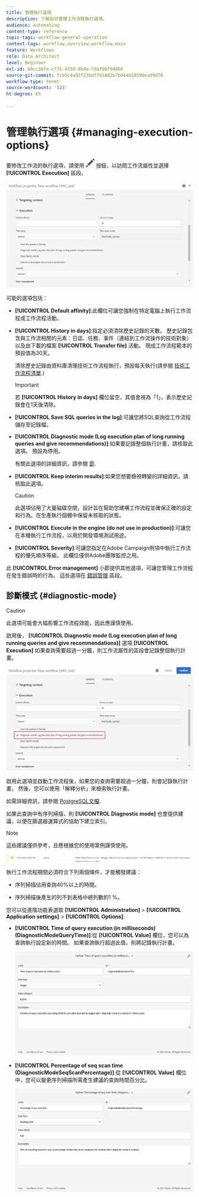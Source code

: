 ```yaml
---
title: 管理執行選項
description: 了解如何管理工作流程執行選項。
audience: automating
content-type: reference
topic-tags: workflow-general-operation
context-tags: workflow,overview;workflow,main
feature: Workflows
role: Data Architect
level: Beginner
exl-id: b0cc38fe-cf71-4350-8b4e-7daf0bf94066
source-git-commit: fcb5c4a92f23bdffd1082b7b044b5859dead9d70
workflow-type: tm+mt
source-wordcount: '523'
ht-degree: 6%

---
```


# 管理執行選項 {#managing-execution-options}

要修改工作流的執行選項，請使用 ![](assets/edit_darkgrey-24px.png) 按鈕，以訪問工作流屬性並選擇 **[!UICONTROL Execution]** 區段。

![](assets/wkf_execution_6.png)

可能的選項包括：

* **[!UICONTROL Default affinity]**:此欄位可讓您強制在特定電腦上執行工作流程或工作流程活動。

* **[!UICONTROL History in days]**:指定必須清除歷史記錄的天數。 歷史記錄包含與工作流相關的元素：日誌、任務、事件（連結到工作流操作的技術對象）以及由下載的檔案 **[!UICONTROL Transfer file]** 活動。 現成工作流程範本的預設值為30天。

   清除歷史記錄由資料庫清理技術工作流程執行，預設每天執行(請參閱 [技術工作流程清單](../../administration/using/technical-workflows.md).)

   >[!IMPORTANT]
   >
   >若 **[!UICONTROL History in days]** 欄位留空，其值會視為「1」，表示歷史記錄會在1天後清除。

* **[!UICONTROL Save SQL queries in the log]**:可讓您將SQL查詢從工作流程儲存至記錄檔。

* **[!UICONTROL Diagnostic mode (Log execution plan of long running queries and give recommendations)]**:如果要記錄整個執行計畫，請核取此選項。 預設為停用。

   有關此選項的詳細資訊，請參閱 [節](#diagnostic-mode).

* **[!UICONTROL Keep interim results]**:如果您想要檢視轉變的詳細資訊，請核取此選項。

   >[!CAUTION]
   >
   >此選項佔用了大量磁碟空間，設計旨在幫助您建構工作流程並確保正確的設定和行為。在生產執行個體中保留未核取的狀態。

* **[!UICONTROL Execute in the engine (do not use in production)]**:可讓您在本機執行工作流程，以用於開發環境測試用途。

* **[!UICONTROL Severity]**:可讓您指定在Adobe Campaign例項中執行工作流程的優先順序等級。 此欄位僅供Adobe團隊監控之用。

此 **[!UICONTROL Error management]** 小節提供其他選項，可讓您管理工作流程在發生錯誤時的行為。 這些選項在 [錯誤管理](../../automating/using/monitoring-workflow-execution.md#error-management) 區段。

## 診斷模式 {#diagnostic-mode}

>[!CAUTION]
>
>此選項可能會大幅影響工作流程效能，因此應謹慎使用。

啟用後， **[!UICONTROL Diagnostic mode (Log execution plan of long running queries and give recommendations)]** 選項 **[!UICONTROL Execution]** 如果查詢需要超過一分鐘，則工作流屬性的區段會記錄整個執行計畫。

![](assets/wkf_diagnostic.png)

啟用此選項並啟動工作流程後，如果您的查詢需要超過一分鐘，則會記錄執行計畫。 然後，您可以使用「解釋分析」來檢索執行計畫。

如需詳細資訊，請參閱 [PostgreSQL文檔](https://www.postgresql.org/docs/9.4/using-explain.html).

如果此查詢中有序列掃描，則 **[!UICONTROL Diagnostic mode]** 也會提供建議，以便在篩選器運算式的協助下建立索引。

>[!NOTE]
>
> 這些建議僅供參考，且應根據您的使用案例謹慎使用。

![](assets/wkf_diagnostic_4.png)

執行工作流程期間必須符合下列兩個條件，才能觸發建議：

* 序列掃描佔用查詢40%以上的時間。

* 序列掃描後產生的列不到表格中總列數的1 %。

您可以從進階功能表選取 **[!UICONTROL Administration]** > **[!UICONTROL Application settings]** > **[!UICONTROL Options]**:

* **[!UICONTROL Time of query execution (in milliseconds)(DiagnosticModeQueryTime)]**:從 **[!UICONTROL Value]** 欄位，您可以為查詢執行設定新的時間。 如果查詢執行超過此值，則將記錄執行計畫。

   ![](assets/wkf_diagnostic_2.png)

* **[!UICONTROL Percentage of seq scan time (DiagnosticModeSeqScanPercentage)]**:從 **[!UICONTROL Value]** 欄位中，您可以變更序列掃描所需產生建議的查詢時間百分比。

   ![](assets/wkf_diagnostic_3.png)

